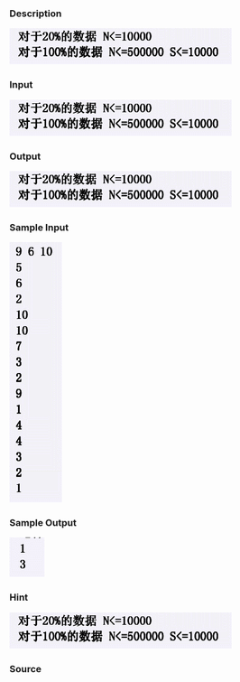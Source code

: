 
### Description
![](/images/1461_1.jpg)

### Input
![](/images/1461_2.jpg)

### Output
![](/images/1461_3.jpg)

### Sample Input
![](/JudgeOnline/images/1461_4.jpg)

### Sample Output
![](/JudgeOnline/images/1461_5.jpg)

### Hint
![](/JudgeOnline/images/1461_6.jpg)

### Source
